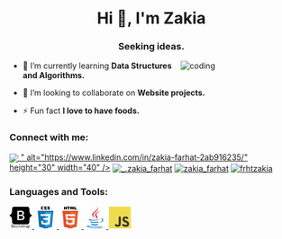 <h1 align="center">Hi 👋, I'm Zakia</h1>
<h3 align="center">Seeking ideas.</h3>
<img align="right" alt="coding" width="200" src="https://cdn-icons-png.flaticon.com/512/1329/1329016.png">

- 🌱 I’m currently learning **Data Structures and Algorithms.**

- 👯 I’m looking to collaborate on **Website projects.**

- ⚡ Fun fact **I love to have foods.**

<h3 align="left">Connect with me:</h3>
<p align="left">
<a href="https://linkedin.com/in/https://www.linkedin.com/in/zakia-farhat-2ab916235/" target="blank"><img align="center" src="<i class="fa-brands fa-linkedin"></i>
" alt="https://www.linkedin.com/in/zakia-farhat-2ab916235/" height="30" width="40" /></a>
<a href="https://instagram.com/_.zakia_farhat" target="blank"><img align="center" src="https://raw.githubusercontent.com/rahuldkjain/github-profile-readme-generator/master/src/images/icons/Social/instagram.svg" alt="_.zakia_farhat" height="30" width="40" /></a>
<a href="https://www.codechef.com/users/zakia_farhat" target="blank"><img align="center" src="https://cdn.jsdelivr.net/npm/simple-icons@3.1.0/icons/codechef.svg" alt="zakia_farhat" height="30" width="40" /></a>
<a href="https://www.hackerrank.com/frhtzakia" target="blank"><img align="center" src="https://raw.githubusercontent.com/rahuldkjain/github-profile-readme-generator/master/src/images/icons/Social/hackerrank.svg" alt="frhtzakia" height="30" width="40" /></a>
</p>

<h3 align="left">Languages and Tools:</h3>
<p align="left"> <a href="https://getbootstrap.com" target="_blank" rel="noreferrer"> <img src="https://raw.githubusercontent.com/devicons/devicon/master/icons/bootstrap/bootstrap-plain-wordmark.svg" alt="bootstrap" width="40" height="40"/> </a> <a href="https://www.w3schools.com/css/" target="_blank" rel="noreferrer"> <img src="https://raw.githubusercontent.com/devicons/devicon/master/icons/css3/css3-original-wordmark.svg" alt="css3" width="40" height="40"/> </a> <a href="https://www.w3.org/html/" target="_blank" rel="noreferrer"> <img src="https://raw.githubusercontent.com/devicons/devicon/master/icons/html5/html5-original-wordmark.svg" alt="html5" width="40" height="40"/> </a> <a href="https://www.java.com" target="_blank" rel="noreferrer"> <img src="https://raw.githubusercontent.com/devicons/devicon/master/icons/java/java-original.svg" alt="java" width="40" height="40"/> </a> <a href="https://developer.mozilla.org/en-US/docs/Web/JavaScript" target="_blank" rel="noreferrer"> <img src="https://raw.githubusercontent.com/devicons/devicon/master/icons/javascript/javascript-original.svg" alt="javascript" width="40" height="40"/> </a> </p>


